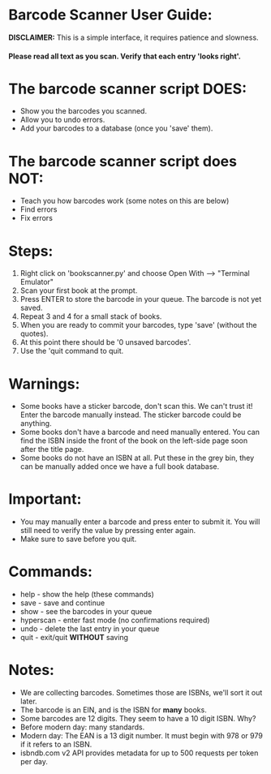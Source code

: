 
Barcode Scanner User Guide:
===============================

**DISCLAIMER:** This is a simple interface, it requires patience and slowness.

#### Please read all text as you scan. Verify that each entry 'looks right'.


The barcode scanner script DOES:
================================
- Show you the barcodes you scanned.
- Allow you to undo errors.
- Add your barcodes to a database (once you 'save' them).


The barcode scanner script does NOT:
================================
- Teach you how barcodes work (some notes on this are below)
- Find errors
- Fix errors


Steps:
======
1. Right click on 'bookscanner.py' and choose Open With --> "Terminal Emulator"
2. Scan your first book at the prompt.
3. Press ENTER to store the barcode in your queue. The barcode is not yet saved.
4. Repeat 3 and 4 for a small stack of books.
5. When you are ready to commit your barcodes, type 'save' (without the quotes).
6. At this point there should be '0 unsaved barcodes'.
7. Use the 'quit command to quit.


Warnings:
=========
- Some books have a sticker barcode, don't scan this. We can't trust it! Enter the barcode manually instead. The sticker barcode could be anything.
- Some books don't have a barcode and need manually entered. You can find the ISBN inside the front of the book on the left-side page soon after the title page.
- Some books do not have an ISBN at all. Put these in the grey bin, they can be manually added once we have a full book database.


Important:
==========
- You may manually enter a barcode and press enter to submit it. You will still need to verify the value by pressing enter again.
- Make sure to save before you quit.


Commands:
=========
- help - show the help (these commands)
- save - save and continue
- show - see the barcodes in your queue
- hyperscan - enter fast mode (no confirmations required)
- undo - delete the last entry in your queue
- quit - exit/quit **WITHOUT** saving


Notes:
======
- We are collecting barcodes. Sometimes those are ISBNs, we'll sort it out later.
- The barcode is an EIN, and is the ISBN for **many** books.
- Some barcodes are 12 digits. They seem to have a 10 digit ISBN. Why?
- Before modern day: many standards.
- Modern day: The EAN is a 13 digit number. It must begin with 978 or 979 if it refers to an ISBN.
- isbndb.com v2 API provides metadata for up to 500 requests per token per day.

